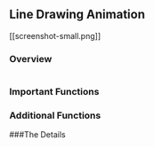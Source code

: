 ## Line Drawing Animation

[[screenshot-small.png]]

### Overview


```swift
```

### Important Functions

### Additional Functions


###The Details
